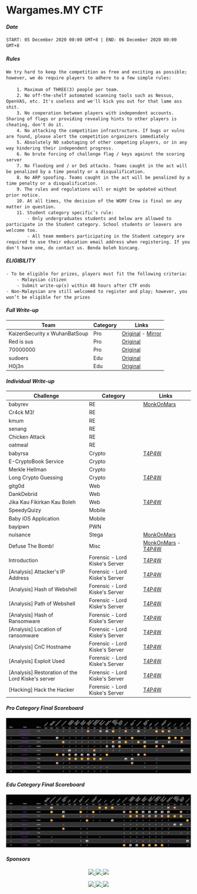 # Wargames.MY CTF
#### *Date*

```text
START: 05 December 2020 00:00 GMT+8 | END: 06 December 2020 00:00 GMT+8
```

#### *Rules*

```text
We try hard to keep the competition as free and exciting as possible; however, we do require players to adhere to a few simple rules:

    1. Maximum of THREE(3) people per team.
    2. No off-the-shelf automated scanning tools such as Nessus, OpenVAS, etc. It's useless and we'll kick you out for that lame ass shit.
    3. No cooperation between players with independent accounts. Sharing of flags or providing revealing hints to other players is cheating, don't do it.
    4. No attacking the competition infrastructure. If bugs or vulns are found, please alert the competition organizers immediately
    5. Absolutely NO sabotaging of other competing players, or in any way hindering their independent progress.
    6. No brute forcing of challenge flag / keys against the scoring server
    7. No flooding and / or DoS attacks. Teams caught in the act will be penalized by a time penalty or a disqualification.
    8. No ARP spoofing. Teams caught in the act will be penalized by a time penalty or a disqualification.
    9. The rules and regulations will or might be updated without prior notice.
    10. At all times, the decision of the WGMY Crew is final on any matter in question.
    11. Student category specific’s rule:
        - Only undergraduates students and below are allowed to participate in the Student category. School students or leavers are welcome too.
        - All team members participating in the Student category are required to use their education email address when registering. If you don't have one, do contact us. Benda boleh bincang.
```

#### *ELIGIBILITY*

```text
- To be eligible for prizes, players must fit the following criteria:
    - Malaysian citizen
    - Submit write-up(s) within 48 hours after CTF ends
- Non-Malaysian are still welcomed to register and play; however, you won’t be eligible for the prizes
```

#### *Full Write-up*
| Team | Category | Links |
|---------|------|-----|
| KaizenSecurity x WuhanBatSoup | Pro | [Original](https://github.com/kaizensecurity/WGMY2020/blob/main/writeup-kaizensec-wuhanbatsoup.pdf) - [Mirror](writeup/writeup-kaizensec-wuhanbatsoup.pdf) |
| Red is sus | Pro | [Original](writeup/Wargames%20-%20Red%20is%20sus.pdf) |
| 70000000 | Pro | [Original](writeup/WGMY2020Writeup.pdf) |
| sudoers | Edu | [Original](https://amjad50.github.io/en/series/wargames-malaysia-2020-writeups/) |
| H0j3n | Edu | [Original](https://h0j3n.medium.com/writeup-wgmy-2020-ad747944cea3) |

#### *Individual Write-up*

| Challenge | Category | Links |
|---------|-----|-----|
| babyrev| RE |[MonkOnMars](writeup/MonkOnMars/BabyRev_writeup.pdf)| 
| Cr4ck M3!| RE| | 
| kmum| RE| | 
| senang| RE| | 
| Chicken Attack| RE| | 
| oatmeal| RE| | 
| babyrsa| Crypto|[T4P4W](https://aimandaniel.com/2020/12/06/wargames-my-2020-write-up-cryptography-all/) | 
| E-CryptoBook Service| Crypto | | 
| Merkle Hellman| Crypto| | 
| Long Crypto Guessing| Crypto|[T4P4W](https://aimandaniel.com/2020/12/06/wargames-my-2020-write-up-cryptography-all/) | 
| gitg0d| Web| | 
| DankDebrid| Web| | 
| Jika Kau Fikirkan Kau Boleh| Web|[T4P4W](https://aimandaniel.com/2020/12/06/wargames-my-2020-write-up-web-jika-kau-fikirkan-kau-boleh/) | 
| SpeedyQuizy| Mobile| | 
| Baby iOS Application| Mobile| | 
| bayipwn| PWN| | 
| nuisance| Stega|[MonkOnMars](writeup/MonkOnMars/Nuisance_writeup.pdf) | 
| Defuse The Bomb!| Misc|[MonkOnMars](writeup/MonkOnMars/DefuseTheBomb_writeup.pdf) - [T4P4W](https://aimandaniel.com/2020/12/06/wargames-my-2020-write-up-misc-defuse-the-bomb/) | 
| Introduction| Forensic - Lord Kiske's Server| [T4P4W](https://aimandaniel.com/2020/12/06/wargames-my-2020-write-up-forensics-all/) | 
| [Analysis] Attacker's IP Address| Forensic - Lord Kiske's Server|[T4P4W](https://aimandaniel.com/2020/12/06/wargames-my-2020-write-up-forensics-all/) | 
| [Analysis] Hash of Webshell| Forensic - Lord Kiske's Server|[T4P4W](https://aimandaniel.com/2020/12/06/wargames-my-2020-write-up-forensics-all/) | 
| [Analysis] Path of Webshell| Forensic - Lord Kiske's Server|[T4P4W](https://aimandaniel.com/2020/12/06/wargames-my-2020-write-up-forensics-all/) | 
| [Analysis] Hash of Ransomware| Forensic - Lord Kiske's Server|[T4P4W](https://aimandaniel.com/2020/12/06/wargames-my-2020-write-up-forensics-all/) | 
| [Analysis] Location of ransomware| Forensic - Lord Kiske's Server|[T4P4W](https://aimandaniel.com/2020/12/06/wargames-my-2020-write-up-forensics-all/) | 
| [Analysis] CnC Hostname| Forensic - Lord Kiske's Server|[T4P4W](https://aimandaniel.com/2020/12/06/wargames-my-2020-write-up-forensics-all/) | 
| [Analysis] Exploit Used| Forensic - Lord Kiske's Server|[T4P4W](https://aimandaniel.com/2020/12/06/wargames-my-2020-write-up-forensics-all/) | 
| [Analysis] Restoration of the Lord Kiske's server| Forensic - Lord Kiske's Server|[T4P4W](https://aimandaniel.com/2020/12/06/wargames-my-2020-write-up-forensics-all/) | 
| [Hacking] Hack the Hacker| Forensic - Lord Kiske's Server|[T4P4W](https://aimandaniel.com/2020/12/06/wargames-my-2020-write-up-forensics-all/) | 


#### *Pro Category Final Scoreboard*

![image](pro.png)

#### *Edu Category Final Scoreboard*

![image](edu.png)

#### *Sponsors*
<p align="center">
<a href="https://hitb.org/">
    <image src="logo/hitb.png" height="80">
</a>
<a href="https://www.linkedin.com/company/syntx-my/about/">
    <image src="logo/syntx.png" height="80">
</a>
<a href="https://smartcaliph.co/">
    <image src="logo/smartcaliph.png" height="80">
</a>
</p>
<p align="center">
<a href="https://www.facebook.com/askpentest/">
    <image src="logo/ask.png" height="80">
</a>
<a href="https://exploitable.host/">
    <image src="logo/exploitablehost_w.png" height="80">
</a>
<a href="https://nanosec.asia/">
    <image src="logo/nanosec_b.png" height="80">
</a>
</p>
